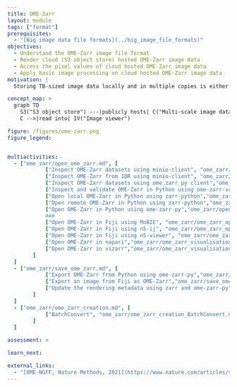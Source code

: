 ```yaml
---
title: OME-Zarr
layout: module
tags: ["format"]
prerequisites:
  - "[Big image data file formats](../big_image_file_formats)"
objectives:
  - Understand the OME-Zarr image file format
  - Render cloud (S3 object store) hosted OME-Zarr image data
  - Access the pixel values of cloud hosted OME-Zarr image data
  - Apply basic image processing on cloud hosted OME-Zarr image data
motivation: |
  Storing TB-sized image data locally and in multiple copies is either not possible or inefficient. Cloud storage enables efficient concurrent access to the same image data by multiple clients (scientists). OME-Zarr is the emerging community standard image file format for cloud (S3 object store) compatible image data storage. Thus it is important to know how to access S3 hosted OME-Zarr in various image analysis and visualisation platforms.

concept_map: >
  graph TD
    S3("S3 object store") ---|publicly hosts| C("Multi-scale image data chunks")
    C -->|read into| IV("Image viewer")

figure: /figures/ome-zarr.png
figure_legend: 


multiactivities:
  - ["ome_zarr/open_ome_zarr.md", [
            ["Inspect OME-Zarr datasets using minio-client", "ome_zarr/ome_zarr_inspection_minio-client.md"], 
            ["Inspect OME-Zarr from IDR using minio-client", "ome_zarr/ome_zarr_work_with_idr_bucket_minio-client.md"],
            ["Inspect OME-Zarr datasets using ome_zarr_py client","ome_zarr/ome_zarr_inspection_ome-zarr-py.md"],
            ["Inspect and validate OME-Zarr in Python using ome-zarr-validator","ome_zarr/validate_ome_zarr_ome-zarr-validator.md"],
            ["Open local OME-Zarr in Python using zarr-python","ome_zarr/open_local_ome_zarr_zarr-python.md"],
            ["Open remote OME-Zarr in Python using zarr-python","ome_zarr/open_remote_ome_zarr_zarr-python.md"],
            ["Open OME-Zarr in Python using ome-zarr-py","ome_zarr/open_ome_zarr_ome-zarr-py.md"],
            ###
            ["Open OME-Zarr in Fiji using MoBIE", "ome_zarr/ome_zarr_open_java_mobie.md"],
            ["Open OME-Zarr in Fiji using n5-ij", "ome_zarr/ome_zarr_open_java_n5-ij.md"],
            ["Open OME-Zarr in Fiji using n5-viewer", "ome_zarr/ome_zarr_open_java_n5-viewer.md"],
            ["Open OME-Zarr in napari","ome_zarr/ome_zarr_visualisation_napari.md"],
            ["Open OME-Zarr in vizarr","ome_zarr/ome_zarr_visualisation_s3_vizarr.md"],
        ]
  ]
  - ["ome_zarr/save_ome_zarr.md", [
            ["Export OME-Zarr from Python using ome-zarr-py","ome_zarr/save_ome_zarr_ome-zarr-py.md"],
            ["Export an image from Fiji as OME-Zarr","ome_zarr/save_ome_zarr_fiji.md"],           
            ["Update the rendering metadata using zarr and ome-zarr-py","ome_zarr/update_rendering_metadata.md"],
        ] 
  ]
  - ["ome_zarr/ome_zarr_creation.md", [
            ["BatchConvert", "ome_zarr/ome_zarr_creation_BatchConvert.md"]
        ]
  ]

assessment: >

learn_next:

external_links:
  - "[OME-NGFF, Nature Methods, 2021](https://www.nature.com/articles/s41592-021-01326-w)"
---
```

